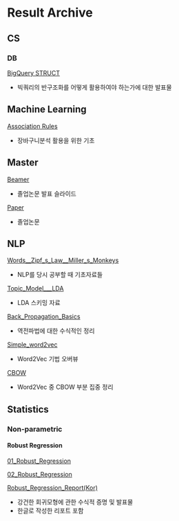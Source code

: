 # Result Archive
## CS
### DB
[BigQuery STRUCT](https://github.com/ashjean7805/Result_Archive/blob/main/CS/DB/BIgQuery%20STRUCT.pdf)
- 빅쿼리의 반구조화를 어떻게 활용하여야 하는가에 대한 발표물

## Machine Learning
[Association Rules](https://github.com/ashjean7805/Result_Archive/blob/main/Machine_Laerning/Association_Rules___Market_Basket_Analysis.pdf)
- 장바구니분석 활용을 위한 기초 

## Master
[Beamer](https://github.com/ashjean7805/Result_Archive/blob/main/Master/Beamer.pdf)
- 졸업논문 발표 슬라이드
  
[Paper](https://github.com/ashjean7805/Result_Archive/blob/main/Master/Paper.pdf)
- 졸업논문 

## NLP
[Words__Zipf_s_Law__Miller_s_Monkeys](https://github.com/ashjean7805/Result_Archive/blob/main/NLP/Words__Zipf_s_Law__Miller_s_Monkeys.pdf)
- NLP를 당시 공부할 때 기초자료들

[Topic_Model___LDA](https://github.com/ashjean7805/Result_Archive/blob/main/NLP/Topic_Model___LDA.pdf)
- LDA 스키밍 자료

[Back_Propagation_Basics](https://github.com/ashjean7805/Result_Archive/blob/main/NLP/Back_Propagation_Basics.pdf)
- 역전파법에 대한 수식적인 정리

[Simple_word2vec](https://github.com/ashjean7805/Result_Archive/blob/main/NLP/Simple_word2vec.pdf)
- Word2Vec 기법 오버뷰

[CBOW](https://github.com/ashjean7805/Result_Archive/blob/main/NLP/CBOW.pdf)
- Word2Vec 중 CBOW 부분 집중 정리

## Statistics
### Non-parametric
#### Robust Regression
[01_Robust_Regression](https://github.com/ashjean7805/Result_Archive/blob/main/Statistics/Non-parametric/01_Robust_Regression.pdf)

[02_Robust_Regression](https://github.com/ashjean7805/Result_Archive/blob/main/Statistics/Non-parametric/02_Robust_Regression.pdf)

[Robust_Regression_Report(Kor)](https://github.com/ashjean7805/Result_Archive/blob/main/Statistics/Non-parametric/Robust%20Regression%20Report(Kor).pdf)
- 강건한 회귀모형에 관한 수식적 증명 및 발표물
- 한글로 작성한 리포트 포함
